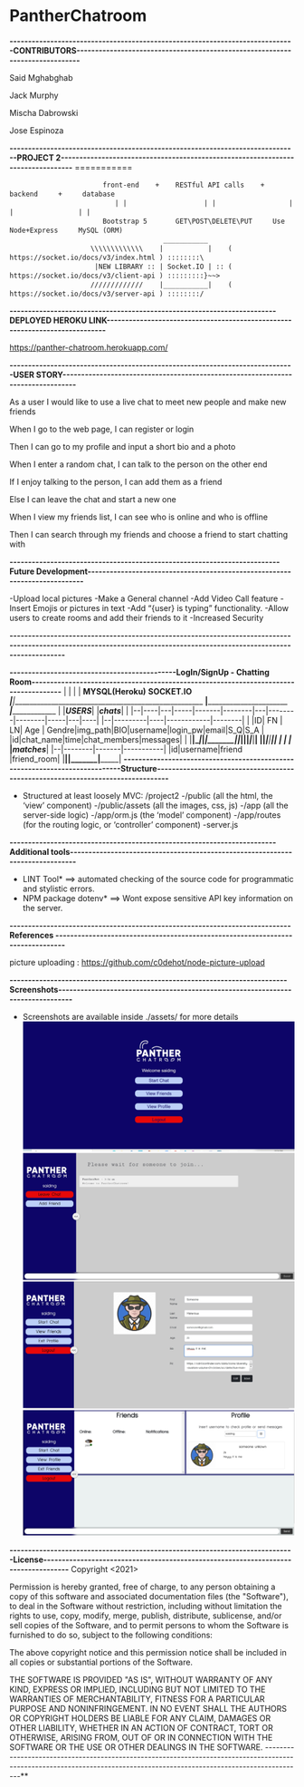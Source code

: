 # PantherChatroom

**-----------------------------------------------------------------------------CONTRIBUTORS-----------------------------------------------------------------------------**

Said Mghabghab

Jack Murphy

Mischa Dabrowski

Jose Espinoza

**------------------------------------------------------------------------------PROJECT 2--------------------------------------------------------------------------------**
                                                             ===========

                           front-end    +    RESTful API calls    +    backend     +     database
                              | |                   | |                  | |                | |
                           Bootstrap 5       GET\POST\DELETE\PUT     Use Node+Express     MySQL (ORM)
                                          ___________
                        \\\\\\\\\\\\\    |           |    ( https://socket.io/docs/v3/index.html ) ::::::::\
                         |NEW LIBRARY :: | Socket.IO | :: ( https://socket.io/docs/v3/client-api ) :::::::::}~~>
                        /////////////    |___________|    ( https://socket.io/docs/v3/server-api ) ::::::::/

**------------------------------------------------------------------------DEPLOYED HEROKU LINK----------------------------------------------------------------------------**

https://panther-chatroom.herokuapp.com/
 
 
 **-----------------------------------------------------------------------------USER STORY--------------------------------------------------------------------------------**

As a user I would like to use a live chat to meet new people and make new friends 

When 
I go to the web page, I can register or login

Then
I can go to my profile and input a short bio and a photo

When
I enter a random chat, I can talk to the person on the other end
 
If 
I enjoy talking to the person, I can add them as a friend

Else
I can leave the chat and start a new one

When
I view my friends list, I can see who is online and who is offline

Then
I can search through my friends and choose a friend to start chatting with
                                 
**-------------------------------------------------------------------------Future Development---------------------------------------------------------------------------**
                                              
-Upload local pictures
-Make a General channel
-Add Video Call feature
-Insert Emojis or pictures in text
-Add “{user} is typing” functionality.
-Allow users to create rooms and add their friends to it
-Increased Security
                                               
**-----------------------------------------------------------------------------------------------------------------------------------------------------------------------**

**---------------------------------------------LogIn/SignUp      -     Chatting Room-------------------------------------------------------------------------------------**
                                                   | |                      | |
                                            __MYSQL(Heroku)__           __SOCKET.IO__
                             _______________________|________________________|_____________________________________________________
    ________________________|______________________________________________      _____________|_________________________           |
   |_________________________________USERS_________________________________|    |_________________chats_________________|          |
   |--|----|---|-----|-------|--------|---|--------|--------|-----|---|----|    |--|---------|----|------------|--------|          |
   |ID| FN | LN| Age | Gendre|img_path|BIO|username|login_pw|email|S_Q|S_A |    |id|chat_name|time|chat_members|messages|          |
   |__|____|___|_____|_______|________|___|________|________|_____|___|____|    |__|_________|____|____________|________|          |
                                                                                                              _____________________|
                                                                                                         ____|__________________________
                                                                                                        |___________matches_____________|
                                                                                                        |--|--------|-------|-----------|
                                                                                                        |id|username|friend |friend_room|
                                                                                                        |__|________|_______|___________|
**----------------------------------------------------------------------------Structure--------------------------------------------------------------------------------**      
      
* Structured at least loosely MVC:
 /project2
  -/public (all the html, the ‘view’ component)
  -/public/assets (all the images, css, js)
  -/app (all the server-side logic)
  -/app/orm.js (the ‘model’ component)
  -/app/routes (for the routing logic, or ‘controller’ component)
  -server.js
  
**------------------------------------------------------------------------Additional tools------------------------------------------------------------------------------**

* LINT Tool* ==> automated checking of the source code for programmatic and stylistic errors.          
* NPM package dotenv* ==> Wont expose sensitive API key information on the server.    

**----------------------------------------------------------------------------References -------------------------------------------------------------------------------**

picture uploading  :  https://github.com/c0dehot/node-picture-upload
               
**---------------------------------------------------------------------------Screenshots--------------------------------------------------------------------------------**
* Screenshots are available inside ./assets/ for more details
![GitHub Logo](/public/assets/main-room.JPG)
![GitHub Logo](/public/assets/random-chat.JPG)
![GitHub Logo](/public/assets/profile.JPG)
![GitHub Logo](/public/assets/friends.JPG)

**-----------------------------------------------------------------------------License-----------------------------------------------------------------------------------**
Copyright <2021> <Purple Panthers>

Permission is hereby granted, free of charge, to any person obtaining a copy of this software and associated documentation files (the "Software"), to deal in the Software without restriction, including without limitation the rights to use, copy, modify, merge, publish, distribute, sublicense, and/or sell copies of the Software, and to permit persons to whom the Software is furnished to do so, subject to the following conditions:

The above copyright notice and this permission notice shall be included in all copies or substantial portions of the Software.

THE SOFTWARE IS PROVIDED "AS IS", WITHOUT WARRANTY OF ANY KIND, EXPRESS OR IMPLIED, INCLUDING BUT NOT LIMITED TO THE WARRANTIES OF MERCHANTABILITY, FITNESS FOR A PARTICULAR PURPOSE AND NONINFRINGEMENT. IN NO EVENT SHALL THE AUTHORS OR COPYRIGHT HOLDERS BE LIABLE FOR ANY CLAIM, DAMAGES OR OTHER LIABILITY, WHETHER IN AN ACTION OF CONTRACT, TORT OR OTHERWISE, ARISING FROM, OUT OF OR IN CONNECTION WITH THE SOFTWARE OR THE USE OR OTHER DEALINGS IN THE SOFTWARE.
-----------------------------------------------------------------------------------------------------------------------------------------------------------------------**
 
